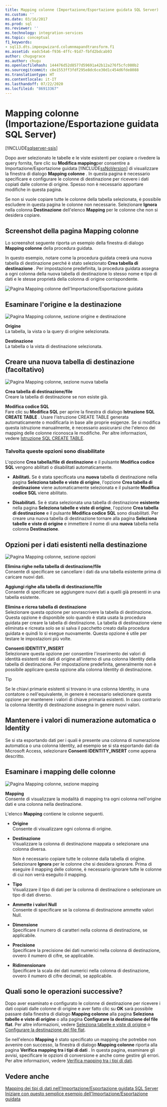 ```yaml
---
title: Mapping colonne (Importazione/Esportazione guidata SQL Server) | Microsoft Docs
ms.custom: ''
ms.date: 03/16/2017
ms.prod: sql
ms.reviewer: ''
ms.technology: integration-services
ms.topic: conceptual
f1_keywords:
- sql13.dts.impexpwizard.columnmapandtransform.f1
ms.assetid: eadc54a6-f936-4ffc-91d7-fbfd2bdcab93
author: chugugrace
ms.author: chugu
ms.openlocfilehash: 144476d52d8577d59691a42b12a276f5cfc080b2
ms.sourcegitcommit: c8e1553ff3fdf295e8dc6ce30d1c454d6fde8088
ms.translationtype: HT
ms.contentlocale: it-IT
ms.lasthandoff: 07/22/2020
ms.locfileid: "86913367"
---
```

# <a name="column-mappings-sql-server-import-and-export-wizard"></a>Mapping colonne (Importazione/Esportazione guidata SQL Server)

[!INCLUDE[sqlserver-ssis](../../includes/applies-to-version/sqlserver-ssis.md)]


  Dopo aver selezionato le tabelle e le viste esistenti per copiare o rivedere la query fornita, fare clic su **Modifica mapping**per consentire a Importazione/Esportazione guidata [!INCLUDE[ssNoVersion](../../includes/ssnoversion-md.md)] di visualizzare la finestra di dialogo **Mapping colonne** . In questa pagina è necessario specificare e configurare le colonne di destinazione per ricevere i dati copiati dalle colonne di origine. Spesso non è necessario apportare modifiche in questa pagina.
  
Se non si vuole copiare tutte le colonne della tabella selezionata, è possibile escludere in questa pagina le colonne non necessarie. Selezionare **Ignora** nella colonna **Destinazione** dell'elenco **Mapping** per le colonne che non si desidera copiare.
 
## <a name="screen-shot-of-the-column-mappings-page"></a>Screenshot della pagina Mapping colonne 
 Lo screenshot seguente riporta un esempio della finestra di dialogo **Mapping colonne** della procedura guidata. 
 
 In questo esempio, notare come la procedura guidata creerà una nuova tabella di destinazione perché è stato selezionato **Crea tabella di destinazione** . Per impostazione predefinita, la procedura guidata assegna a ogni colonna della nuova tabella di destinazione lo stesso nome e tipo di dati e le stesse proprietà della colonna di origine corrispondente. 
  
 ![Pagina Mapping colonne dell'Importazione/Esportazione guidata](../../integration-services/import-export-data/media/column-mappings.png "Pagina Mapping colonne dell'Importazione/Esportazione guidata")  
  
## <a name="review-the-source-and-destination"></a>Esaminare l'origine e la destinazione 
![Pagina Mapping colonne, sezione origine e destinazione](../../integration-services/import-export-data/media/column-mappings-page-source-and-destination-section.png)

 **Origine**  
 La tabella, la vista o la query di origine selezionata.  
  
 **Destinazione**  
 La tabella o la vista di destinazione selezionata.  

## <a name="optionally-create-a-new-destination-table"></a>Creare una nuova tabella di destinazione (facoltativo)
![Pagina Mapping colonne, sezione nuova tabella](../../integration-services/import-export-data/media/column-mappings-page-new-table-section.png)

 **Crea tabella di destinazione/file**  
 Creare la tabella di destinazione se non esiste già.    
  
 **Modifica codice SQL**  
Fare clic su **Modifica SQL** per aprire la finestra di dialogo **Istruzione SQL CREATE TABLE** . Usare l'istruzione CREATE TABLE generata automaticamente o modificarla in base alle proprie esigenze. Se si modifica questa istruzione manualmente, è necessario assicurarsi che l'elenco dei mapping delle colonne riconosca le modifiche. Per altre informazioni, vedere [Istruzione SQL CREATE TABLE](../../integration-services/import-export-data/create-table-sql-statement-sql-server-import-and-export-wizard.md).  

### <a name="sometimes-these-options-are-disabled"></a>Talvolta queste opzioni sono disabilitate
L'opzione **Crea tabella/file di destinazione** e il pulsante **Modifica codice SQL** vengono abilitati o disabilitati automaticamente.

-   **Abilitati.** Se è stata specificata una **nuova** tabella di destinazione nella pagina **Seleziona tabelle e viste di origine**, l'opzione **Crea tabella di destinazione** viene automaticamente selezionata e il pulsante **Modifica codice SQL** viene abilitato.

-   **Disabilitati.** Se è stata selezionata una tabella di destinazione **esistente** nella pagina **Seleziona tabelle e viste di origine**, l'opzione **Crea tabella di destinazione** e il pulsante **Modifica codice SQL** sono disabilitati. Per creare una nuova tabella di destinazione tornare alla pagina **Seleziona tabelle e viste di origine** e immettere il nome di una **nuova** tabella nella colonna **Destinazione**.  

## <a name="what-about-existing-data-in-the-destination"></a>Opzioni per i dati esistenti nella destinazione
![Pagina Mapping colonne, sezione opzioni](../../integration-services/import-export-data/media/column-mappings-page-options-section.png)

 **Elimina righe nella tabella di destinazione/file**  
 Consente di specificare se cancellare i dati da una tabella esistente prima di caricare nuovi dati.  
  
 **Aggiungi righe alla tabella di destinazione/file**  
 Consente di specificare se aggiungere nuovi dati a quelli già presenti in una tabella esistente.  
  
 **Elimina e ricrea tabella di destinazione**  
 Selezionare questa opzione per sovrascrivere la tabella di destinazione. Questa opzione è disponibile solo quando è stata usata la procedura guidata per creare la tabella di destinazione. La tabella di destinazione viene eliminata e ricreata solo se si salva il pacchetto creato dalla procedura guidata e quindi lo si esegue nuovamente. Questa opzione è utile per testare le impostazioni più volte.
  
 **Consenti IDENTITY_INSERT**  
 Selezionare questa opzione per consentire l'inserimento dei valori di identità esistenti nei dati di origine all'interno di una colonna Identity della tabella di destinazione. Per impostazione predefinita, generalmente non è possibile applicare questa opzione alla colonna Identity di destinazione.  
  
> [!TIP]
> Se le chiavi primarie esistenti si trovano in una colonna Identity, in una contatore o nell'equivalente, in genere è necessario selezionare questa opzione per mantenere i valori di chiave primaria esistenti.  In caso contrario la colonna Identity di destinazione assegna in genere nuovi valori.  

## <a name="keep-your-autonumber-or-identity-values"></a>Mantenere i valori di numerazione automatica o Identity
Se si sta esportando dati per i quali è presente una colonna di numerazione automatica o una colonna Identity, ad esempio se si sta esportando dati da Microsoft Access, selezionare **Consenti IDENTITY_INSERT** come appena descritto.

## <a name="review-column-mappings"></a>Esaminare i mapping delle colonne
![Pagina Mapping colonne, sezione mapping](../../integration-services/import-export-data/media/column-mappings-page-mappings-section.png)

 **Mapping**  
 Consente di visualizzare la modalità di mapping tra ogni colonna nell'origine dati e una colonna nella destinazione.
 
L'elenco **Mapping** contiene le colonne seguenti.  
  
-    **Origine**  
     Consente di visualizzare ogni colonna di origine.  
  
-   **Destinazione**  
    Visualizzare la colonna di destinazione mappata o selezionare una colonna diversa.
    
    Non è necessario copiare tutte le colonne dalla tabella di origine. Selezionare **Ignora** per le colonne che si desidera ignorare. Prima di eseguire il mapping delle colonne, è necessario ignorare tutte le colonne di cui non verrà eseguito il mapping.  
  
-   **Tipo**  
    Visualizzare il tipo di dati per la colonna di destinazione o selezionare un tipo di dati diverso.
  
-   **Ammette i valori Null**  
    Consente di specificare se la colonna di destinazione ammette valori Null.  
  
-   **Dimensione**  
    Specificare il numero di caratteri nella colonna di destinazione, se applicabile.  
  
-    **Precisione**  
    Specificare la precisione dei dati numerici nella colonna di destinazione, ovvero il numero di cifre, se applicabile.  
  
 -   **Ridimensionare**  
    Specificare la scala dei dati numerici nella colonna di destinazione, ovvero il numero di cifre decimali, se applicabile.  
  
## <a name="whats-next"></a>Quali sono le operazioni successive?  
 Dopo aver esaminato e configurato le colonne di destinazione per ricevere i dati copiati dalle colonne di origine e aver fatto clic su **OK** sarà possibile passare dalla finestra di dialogo **Mapping colonne** alla pagina **Seleziona tabelle e viste di origine** o alla pagina **Configurare la destinazione del file flat**. Per altre informazioni, vedere [Seleziona tabelle e viste di origine](../../integration-services/import-export-data/select-source-tables-and-views-sql-server-import-and-export-wizard.md) o [Configurare la destinazione del file flat](../../integration-services/import-export-data/configure-flat-file-destination-sql-server-import-and-export-wizard.md).  
  
 Se nell'elenco **Mapping** è stato specificato un mapping che potrebbe non avvenire con successo, la finestra di dialogo **Mapping colonne** riporta alla pagina **Verifica mapping tra i tipi di dati** . In questa pagina, esaminare gli avvisi, specificare le opzioni di conversione e anche come gestire gli errori. Per altre informazioni, vedere [Verifica mapping tra i tipi di dati](../../integration-services/import-export-data/review-data-type-mapping-sql-server-import-and-export-wizard.md).  
 
 ## <a name="see-also"></a>Vedere anche
[Mapping dei tipi di dati nell'Importazione/Esportazione guidata SQL Server](../../integration-services/import-export-data/data-type-mapping-in-the-sql-server-import-and-export-wizard.md)  
[Iniziare con questo semplice esempio dell'Importazione/Esportazione guidata](../../integration-services/import-export-data/get-started-with-this-simple-example-of-the-import-and-export-wizard.md)

